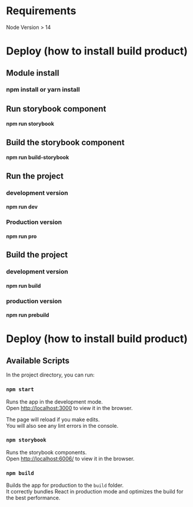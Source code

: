 # Requirements

Node Version > 14

# Deploy (how to install build product)

## Module install
### npm install or yarn install

## Run storybook component
#### npm run storybook

## Build the storybook component
#### npm run build-storybook

## Run the project
### development version
#### npm run dev
### Production version
#### npm run pro

## Build the project
### development version
#### npm run build
### production version
#### npm run prebuild

# Deploy (how to install build product)

## Available Scripts

In the project directory, you can run:

### `npm start`

Runs the app in the development mode.\
Open [http://localhost:3000](http://localhost:3000) to view it in the browser.

The page will reload if you make edits.\
You will also see any lint errors in the console.

### `npm storybook`

Runs the storybook components.\
Open [http://localhost:6006/](http://localhost:6006/) to view it in the browser.

### `npm build`

Builds the app for production to the `build` folder.\
It correctly bundles React in production mode and optimizes the build for the best performance.

